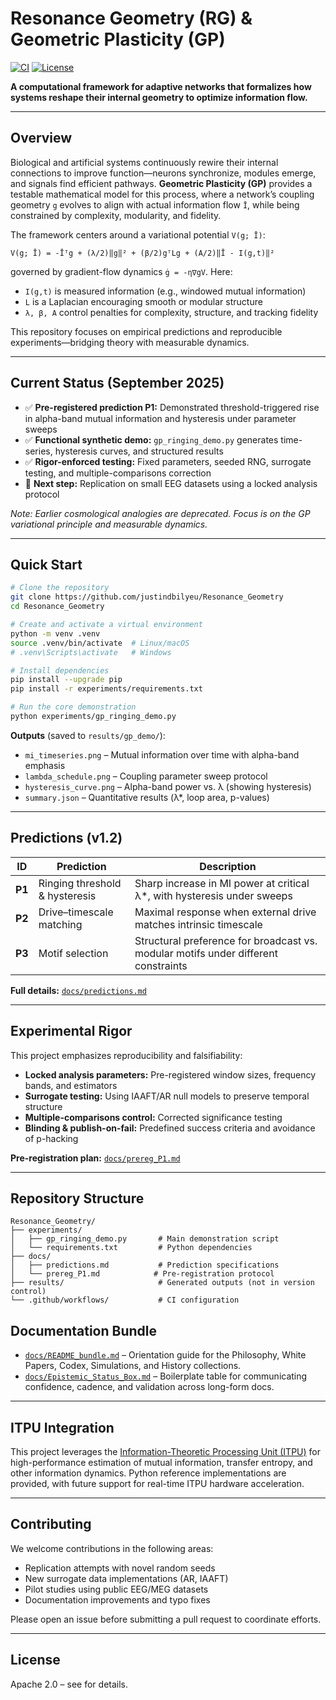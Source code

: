 # Resonance Geometry (RG) & Geometric Plasticity (GP)

[![CI](https://github.com/justindbilyeu/Resonance_Geometry/actions/workflows/gp-demo.yml/badge.svg)](https://github.com/justindbilyeu/Resonance_Geometry/actions/workflows/gp-demo.yml)
[![License](https://img.shields.io/badge/License-Apache--2.0-blue.svg)](https://opensource.org/licenses/Apache-2.0)

**A computational framework for adaptive networks that formalizes how systems reshape their internal geometry to optimize information flow.**

-----

## Overview

Biological and artificial systems continuously rewire their internal connections to improve function—neurons synchronize, modules emerge, and signals find efficient pathways. **Geometric Plasticity (GP)** provides a testable mathematical model for this process, where a network’s coupling geometry `g` evolves to align with actual information flow `Ī`, while being constrained by complexity, modularity, and fidelity.

The framework centers around a variational potential `V(g; Ī)`:

```
V(g; Ī) = -Īᵀg + (λ/2)‖g‖² + (β/2)gᵀLg + (A/2)‖Ī - I(g,t)‖²
```

governed by gradient-flow dynamics `ġ = -η∇gV`. Here:

- `I(g,t)` is measured information (e.g., windowed mutual information)
- `L` is a Laplacian encouraging smooth or modular structure
- `λ, β, A` control penalties for complexity, structure, and tracking fidelity

This repository focuses on empirical predictions and reproducible experiments—bridging theory with measurable dynamics.

-----

## Current Status (September 2025)

- ✅ **Pre-registered prediction P1:** Demonstrated threshold-triggered rise in alpha-band mutual information and hysteresis under parameter sweeps
- ✅ **Functional synthetic demo:** `gp_ringing_demo.py` generates time-series, hysteresis curves, and structured results
- ✅ **Rigor-enforced testing:** Fixed parameters, seeded RNG, surrogate testing, and multiple-comparisons correction
- 🧪 **Next step:** Replication on small EEG datasets using a locked analysis protocol

*Note: Earlier cosmological analogies are deprecated. Focus is on the GP variational principle and measurable dynamics.*

-----

## Quick Start

```bash
# Clone the repository
git clone https://github.com/justindbilyeu/Resonance_Geometry
cd Resonance_Geometry

# Create and activate a virtual environment
python -m venv .venv
source .venv/bin/activate  # Linux/macOS
# .venv\Scripts\activate   # Windows

# Install dependencies
pip install --upgrade pip
pip install -r experiments/requirements.txt

# Run the core demonstration
python experiments/gp_ringing_demo.py
```

**Outputs** (saved to `results/gp_demo/`):

- `mi_timeseries.png` – Mutual information over time with alpha-band emphasis
- `lambda_schedule.png` – Coupling parameter sweep protocol
- `hysteresis_curve.png` – Alpha-band power vs. λ (showing hysteresis)
- `summary.json` – Quantitative results (λ*, loop area, p-values)

-----

## Predictions (v1.2)

|ID    |Prediction                    |Description                                                                       |
|------|------------------------------|----------------------------------------------------------------------------------|
|**P1**|Ringing threshold & hysteresis|Sharp increase in MI power at critical λ*, with hysteresis under sweeps           |
|**P2**|Drive–timescale matching      |Maximal response when external drive matches intrinsic timescale                  |
|**P3**|Motif selection               |Structural preference for broadcast vs. modular motifs under different constraints|

**Full details:** [`docs/predictions.md`](docs/predictions.md)

-----

## Experimental Rigor

This project emphasizes reproducibility and falsifiability:

- **Locked analysis parameters:** Pre-registered window sizes, frequency bands, and estimators
- **Surrogate testing:** Using IAAFT/AR null models to preserve temporal structure
- **Multiple-comparisons control:** Corrected significance testing
- **Blinding & publish-on-fail:** Predefined success criteria and avoidance of p-hacking

**Pre-registration plan:** [`docs/prereg_P1.md`](docs/prereg_P1.md)

-----

## Repository Structure

```
Resonance_Geometry/
├── experiments/
│   ├── gp_ringing_demo.py       # Main demonstration script
│   └── requirements.txt         # Python dependencies
├── docs/
│   ├── predictions.md           # Prediction specifications
│   └── prereg_P1.md            # Pre-registration protocol
├── results/                     # Generated outputs (not in version control)
└── .github/workflows/           # CI configuration
```

## Documentation Bundle

- [`docs/README_bundle.md`](docs/README_bundle.md) – Orientation guide for the Philosophy, White Papers, Codex, Simulations, and History collections.
- [`docs/Epistemic_Status_Box.md`](docs/Epistemic_Status_Box.md) – Boilerplate table for communicating confidence, cadence, and validation across long-form docs.

-----

## ITPU Integration

This project leverages the [Information-Theoretic Processing Unit (ITPU)](https://github.com/justindbilyeu/ITPU) for high-performance estimation of mutual information, transfer entropy, and other information dynamics. Python reference implementations are provided, with future support for real-time ITPU hardware acceleration.

-----

## Contributing

We welcome contributions in the following areas:

- Replication attempts with novel random seeds
- New surrogate data implementations (AR, IAAFT)
- Pilot studies using public EEG/MEG datasets
- Documentation improvements and typo fixes

Please open an issue before submitting a pull request to coordinate efforts.

-----

## License

Apache 2.0 – see <LICENSE> for details.
